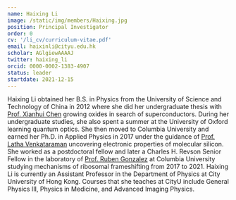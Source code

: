 ```yaml
---
name: Haixing Li
image: /static/img/members/Haixing.jpg
position: Principal Investigator
order: 0
cv: '/li_cv/curriculum-vitae.pdf'
email: haixinli@cityu.edu.hk
scholar: AGlgiewAAAAJ
twitter: haixing_li
orcid: 0000-0002-1383-4907
status: leader
startdate: 2021-12-15
---
```

 <!--  cv: "/li_cv" -->
Haixing Li obtained her B.S. in Physics from the University of Science and Technology of China
in 2012 where she did her undergraduate thesis with [Prof. Xianhui Chen](https://chenxh.ustc.edu.cn/index.html) growing oxides in search of
superconductors. During her undergraduate studies, she also spent a summer at the University of Oxford
learning quantum optics. She then moved to Columbia University and earned her Ph.D. in Applied Physics
in 2017 under the guidance of [Prof. Latha Venkataraman](https://www.venkataramangroup.org) uncovering
electronic properties of molecular silicon.
She worked as a postdoctoral fellow and later a Charles H. Revson Senior Fellow in the laboratory of [Prof.
Ruben Gonzalez](http://www.columbia.edu/cu/chemistry/groups/gonzalez/index.html) at Columbia University studying
mechanisms of ribosomal frameshifting from 2017 to 2021.
Haixing Li is currently an Assistant Professor in the Department of Physics at City University of Hong Kong.
Courses that she teaches at CityU include General Physics III, Physics in Medicine, and Advanced Imaging Physics.
